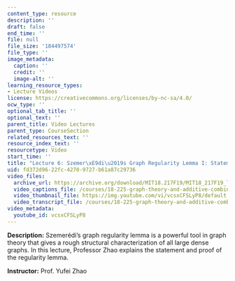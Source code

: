 ```yaml
---
content_type: resource
description: ''
draft: false
end_time: ''
file: null
file_size: '184497574'
file_type: ''
image_metadata:
  caption: ''
  credit: ''
  image-alt: ''
learning_resource_types:
- Lecture Videos
license: https://creativecommons.org/licenses/by-nc-sa/4.0/
ocw_type: ''
optional_tab_title: ''
optional_text: ''
parent_title: Video Lectures
parent_type: CourseSection
related_resources_text: ''
resource_index_text: ''
resourcetype: Video
start_time: ''
title: "Lecture 6: Szemer\xE9di\u2019s Graph Regularity Lemma I: Statement and Proof"
uid: fd372d96-22fc-4270-9727-b61a87c29736
video_files:
  archive_url: https://archive.org/download/MIT18.217F19/MIT18_217F19_lec06_300k.mp4
  video_captions_file: /courses/18-225-graph-theory-and-additive-combinatorics-fall-2023/vcsxCFSLyP8_captions.vtt
  video_thumbnail_file: https://img.youtube.com/vi/vcsxCFSLyP8/default.jpg
  video_transcript_file: /courses/18-225-graph-theory-and-additive-combinatorics-fall-2023/vcsxCFSLyP8_transcript.pdf
video_metadata:
  youtube_id: vcsxCFSLyP8
---
```

**Description:** Szemerédi’s graph regularity lemma is a powerful tool in graph theory that gives a rough structural characterization of all large dense graphs. In this lecture, Professor Zhao explains the statement and proof of the regularity lemma.

**Instructor:** Prof. Yufei Zhao